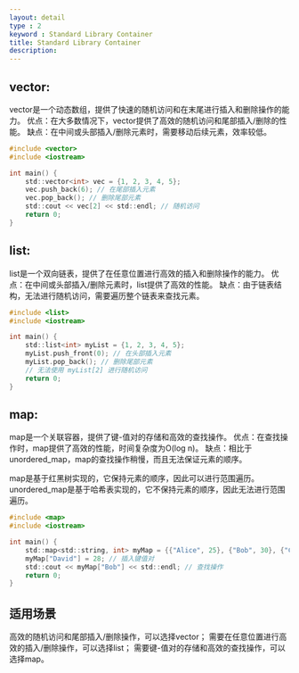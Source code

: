 ```yaml
---
layout: detail
type : 2
keyword : Standard Library Container
title: Standard Library Container
description: 
---
```


## vector:
vector是一个动态数组，提供了快速的随机访问和在末尾进行插入和删除操作的能力。
优点：在大多数情况下，vector提供了高效的随机访问和尾部插入/删除的性能。
缺点：在中间或头部插入/删除元素时，需要移动后续元素，效率较低。
```c
#include <vector>
#include <iostream>

int main() {
    std::vector<int> vec = {1, 2, 3, 4, 5};
    vec.push_back(6); // 在尾部插入元素
    vec.pop_back(); // 删除尾部元素
    std::cout << vec[2] << std::endl; // 随机访问
    return 0;
}
```

## list:
list是一个双向链表，提供了在任意位置进行高效的插入和删除操作的能力。
优点：在中间或头部插入/删除元素时，list提供了高效的性能。
缺点：由于链表结构，无法进行随机访问，需要遍历整个链表来查找元素。

```c
#include <list>
#include <iostream>

int main() {
    std::list<int> myList = {1, 2, 3, 4, 5};
    myList.push_front(0); // 在头部插入元素
    myList.pop_back(); // 删除尾部元素
    // 无法使用 myList[2] 进行随机访问
    return 0;
}

```

## map:
map是一个关联容器，提供了键-值对的存储和高效的查找操作。
优点：在查找操作时，map提供了高效的性能，时间复杂度为O(log n)。
缺点：相比于unordered_map，map的查找操作稍慢，而且无法保证元素的顺序。

map是基于红黑树实现的，它保持元素的顺序，因此可以进行范围遍历。
unordered_map是基于哈希表实现的，它不保持元素的顺序，因此无法进行范围遍历。

```c
#include <map>
#include <iostream>

int main() {
    std::map<std::string, int> myMap = {{"Alice", 25}, {"Bob", 30}, {"Charlie", 20}};
    myMap["David"] = 28; // 插入键值对
    std::cout << myMap["Bob"] << std::endl; // 查找操作
    return 0;
}
```

## 适用场景
高效的随机访问和尾部插入/删除操作，可以选择vector；
需要在任意位置进行高效的插入/删除操作，可以选择list；
需要键-值对的存储和高效的查找操作，可以选择map。                                                                            